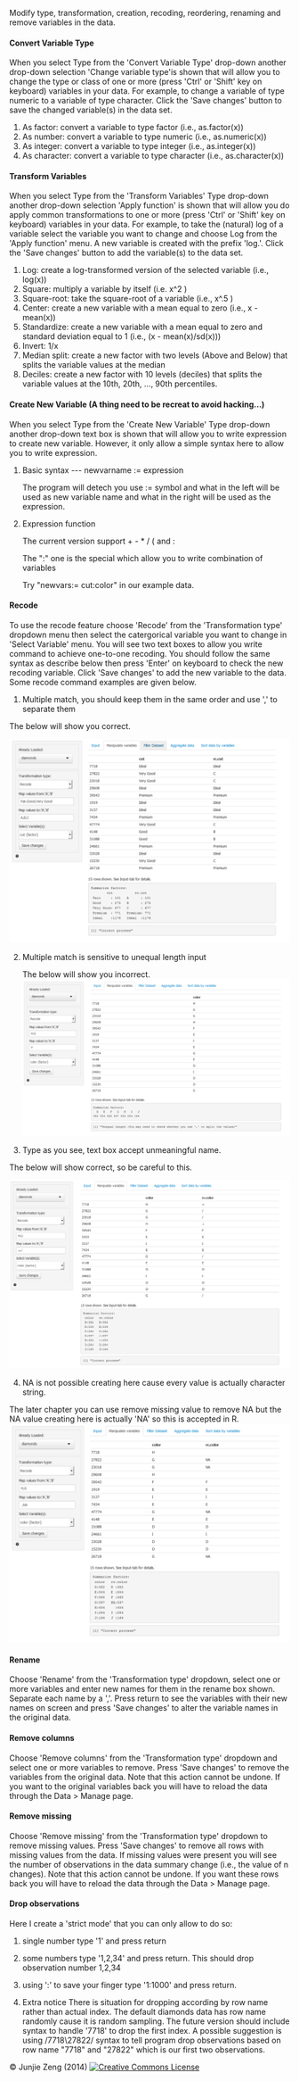 Modify type, transformation, creation, recoding, reordering, renaming and remove variables in the data.

#### Convert Variable Type

When you select Type from the 'Convert Variable Type' drop-down another drop-down selection 'Change variable type'is shown that will allow you to change the type or class of one or more (press 'Ctrl' or 'Shift' key on keyboard) variables  in your data. For example, to change a variable of type numeric to a variable of type character. Click the 'Save changes' button to save the changed variable(s) in the data set. 

1. As factor: convert a variable to type factor (i.e., as.factor(x))
2. As number: convert a variable to type numeric (i.e., as.numeric(x))
3. As integer: convert a variable to type integer (i.e., as.integer(x))
4. As character: convert a variable to type character (i.e., as.character(x))


#### Transform Variables

When you select Type from the 'Transform Variables' Type drop-down another drop-down selection 'Apply function' is shown that will allow you do apply common transformations to one or more (press 'Ctrl' or 'Shift' key on keyboard) variables in your data. For example, to take the (natural) log of a variable select the variable you want to change and choose Log from the 'Apply function' menu. A new variable is created with the prefix 'log.'. Click the 'Save changes' button to add the variable(s) to the data set. 

1. Log: create a log-transformed version of the selected variable (i.e., log(x))
2. Square: multiply a variable by itself (i.e. x^2 ) 
3. Square-root: take the square-root of a variable (i.e., x^.5 )
4. Center: create a new variable with a mean equal to zero (i.e., x - mean(x))
5. Standardize: create a new variable with a mean equal to zero and standard deviation equal to 1 (i.e., (x - mean(x)/sd(x)))
6. Invert: 1/x
7. Median split: create a new factor with two levels (Above and Below) that splits the variable values at the median
8. Deciles: create a new factor with 10 levels (deciles) that splits the variable values at the 10th, 20th, ..., 90th percentiles.

#### Create New Variable (A thing need to be recreat to avoid hacking...)

When you select Type from the 'Create New Variable' Type drop-down another drop-down text box is shown that will allow you to
write expression to create new variable. However, it only allow a simple syntax here
to allow you to write expression.

1. Basic syntax --- newvarname := expression
   
   The program will detech you use := symbol and what in the left will be used as 
   new variable name and what in the right will be used as the expression.

2. Expression function
   
   The current version support + - * / ( and :
   
   The ":" one is the special which allow you to write combination of variables
   
   Try "newvars:= cut:color" in our example data.



#### Recode

To use the recode feature choose 'Recode' from the 'Transformation type' dropdown menu then select the catergorical variable you want to change in 'Select Variable' menu. You will see two text boxes to allow you write command to achieve one-to-one recoding. You should follow the same syntax as describe below then press 'Enter' on keyboard to check the new recoding variable. Click 'Save changes' to add the new variable to the data. Some recode command examples are given below.

1. Multiple match, you should keep them in the same order and use ',' to separate them
  
  The below will show you correct.
  
![recode matching - correct](figures/Capture1.png)

2. Multiple match is sensitive to unequal length input

	The below will show you incorrect.
![recode matching - incorrect](figures/Capture2.png)

3. Type as you see, text box accept unmeaningful name. 

  The below will show correct, so be careful to this.

![recode matching - unmeaningful](figures/Capture3.png)

4. NA is not possible creating here cause every value is actually character string.
  
  The later chapter you can use remove missing value to remove NA but the NA value creating here is actually 'NA' so this is
  accepted in R.
![recode matching - unmeaningful](figures/Capture4.png)

#### Rename

Choose 'Rename' from the 'Transformation type' dropdown, select one or more variables and enter new names for them in the rename box shown. Separate each name by a ','. Press return to see the variables with their new names on screen and  press 'Save changes' to alter the variable names in the original data.

#### Remove columns

Choose 'Remove columns' from the 'Transformation type' dropdown and select one or more variables to remove. Press 'Save changes' to remove the variables from the original data. Note that this action cannot be undone. If you want to the original variables back you will have to reload the data through the Data > Manage page.

#### Remove missing

Choose 'Remove missing' from the 'Transformation type' dropdown to remove missing values. Press 'Save changes' to remove all rows with missing values from the data. If missing values were present you will see the number of observations in the data summary change (i.e., the value of n changes). Note that this action cannot be undone. If you want these rows back you will have to reload the data through the Data > Manage page.

#### Drop observations

Here I create a 'strict mode' that you can only allow to do so:

1. single number
 type '1' and press return

2. some numbers
 type '1,2,34' and press return. This should drop observation number 1,2,34
 
3. using ':' to save your finger
 type '1:1000' and press return. 

4. Extra notice
 There is situation for dropping according by row name rather than actual index.
 The default diamonds data has row name randomly cause it is random sampling.
 The future version should include syntax to handle '7718' to drop the first index.
 A possible suggestion is using /7718\\27822/ syntax to tell program drop observations
 based on row name "7718" and "27822" which is our first two observations.

&copy; Junjie Zeng (2014) <a rel="license" href="http://creativecommons.org/licenses/by-nc-sa/4.0/" target="_blank"><img alt="Creative Commons License" style="border-width:0" src="http://i.creativecommons.org/l/by-nc-sa/4.0/80x15.png" /></a>
